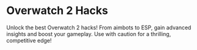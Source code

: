 # Overwatch 2 Hacks
Unlock the best Overwatch 2 hacks! From aimbots to ESP, gain advanced insights and boost your gameplay. Use with caution for a thrilling, competitive edge!

